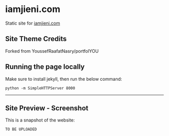 # iamjieni.com
Static site for [iamjieni.com](http://iamjieni.com/)

## Site Theme Credits
Forked from YoussefRaafatNasry/portfolYOU 

## Running the page locally
Make sure to install jekyll, then run the below command:

```
python -m SimpleHTTPServer 8000
```

----

## Site Preview - Screenshot

This is a snapshot of the website:
```
TO BE UPLOADED
```
